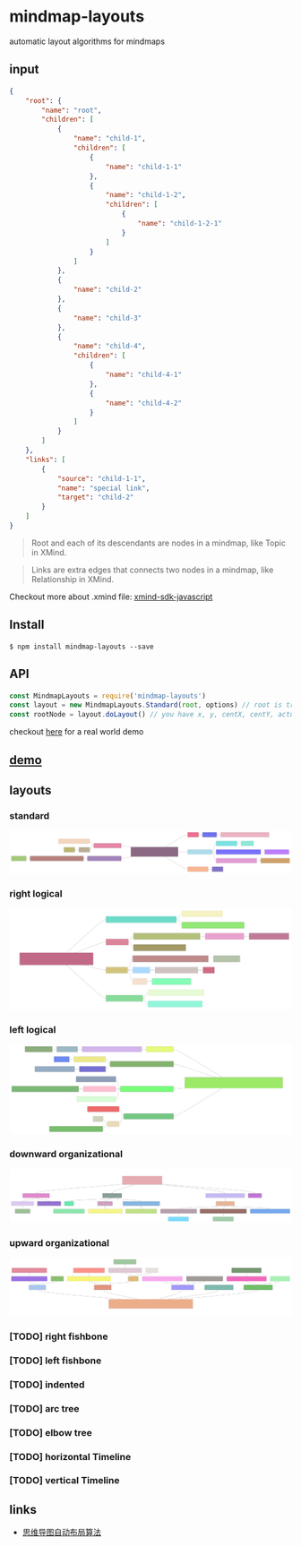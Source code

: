 mindmap-layouts
===============

automatic layout algorithms for mindmaps

## input

```json
{
    "root": {
        "name": "root",
        "children": [
            {
                "name": "child-1",
                "children": [
                    {
                        "name": "child-1-1"
                    },
                    {
                        "name": "child-1-2",
                        "children": [
                            {
                                "name": "child-1-2-1"
                            }
                        ]
                    }
                ]
            },
            {
                "name": "child-2"
            },
            {
                "name": "child-3"
            },
            {
                "name": "child-4",
                "children": [
                    {
                        "name": "child-4-1"
                    },
                    {
                        "name": "child-4-2"
                    }
                ]
            }
        ]
    },
    "links": [
        {
            "source": "child-1-1",
            "name": "special link",
            "target": "child-2"
        }
    ]
}
```

> Root and each of its descendants are nodes in a mindmap, like Topic in XMind.

> Links are extra edges that connects two nodes in a mindmap, like Relationship in XMind.

Checkout more about .xmind file: [xmind-sdk-javascript](https://github.com/leungwensen/xmind-sdk-javascript)

## Install

```shell
$ npm install mindmap-layouts --save
```

## API

```javascript
const MindmapLayouts = require('mindmap-layouts')
const layout = new MindmapLayouts.Standard(root, options) // root is tree node like above
const rootNode = layout.doLayout() // you have x, y, centX, centY, actualHeight, actualWidth, etc.
```

checkout [here](https://github.com/leungwensen/mindmap-layouts/tree/master/demo/src) for a real world demo

## [demo](http://leungwensen.github.io/mindmap-layouts/demo/)

## layouts

### standard

![standard](./assets/standard.png)

### right logical

![right-logical](./assets/right-logical.png)

### left logical

![left-logical](./assets/left-logical.png)

### downward organizational

![downward-organizational](./assets/downward-organizational.png)

### upward organizational

![upward-organizational](./assets/upward-organizational.png)

### [TODO] right fishbone

### [TODO] left fishbone

### [TODO] indented

### [TODO] arc tree

### [TODO] elbow tree

### [TODO] horizontal Timeline

### [TODO] vertical Timeline

## links

- [思维导图自动布局算法](http://leungwensen.github.io/blog/2017/mindmap-drawing-algorithms.html)
